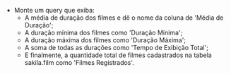 - Monte um query que exiba:
  - A média de duração dos filmes e dê o nome da coluna de 'Média de Duração';
  - A duração mínima dos filmes como 'Duração Mínima';
  - A duração máxima dos filmes como 'Duração Máxima';
  - A soma de todas as durações como 'Tempo de Exibição Total';
  - E finalmente, a quantidade total de filmes cadastrados na tabela sakila.film como 'Filmes Registrados'.

